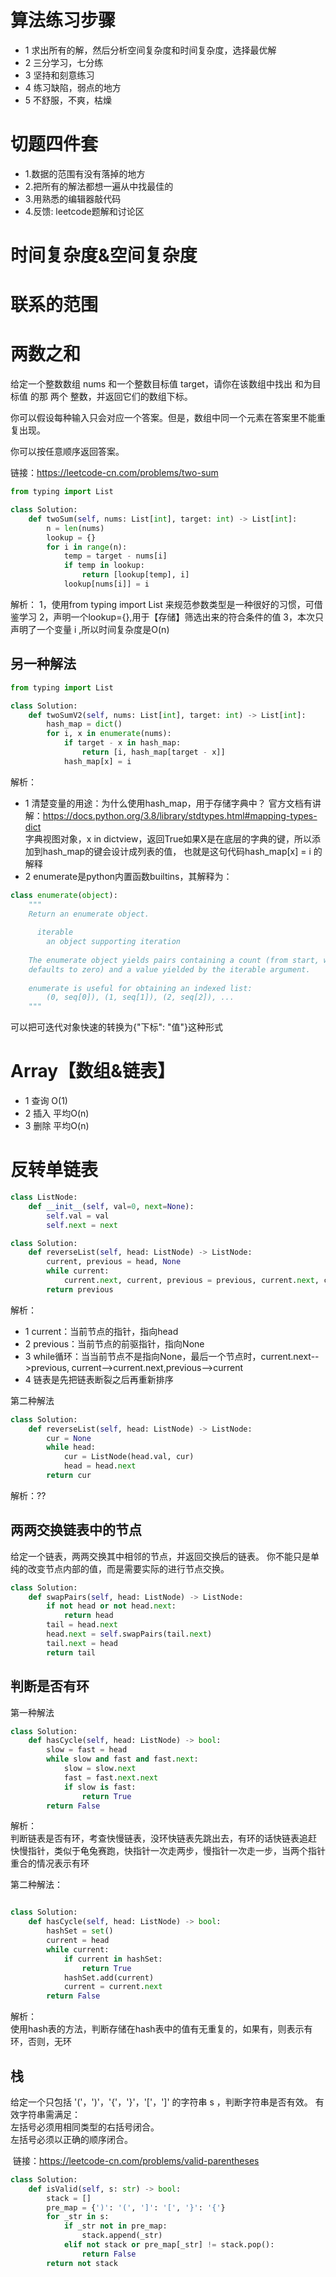 # 算法练习步骤
* 1 求出所有的解，然后分析空间复杂度和时间复杂度，选择最优解
* 2 三分学习，七分练
* 3 坚持和刻意练习
* 4 练习缺陷，弱点的地方
* 5 不舒服，不爽，枯燥

# 切题四件套
* 1.数据的范围有没有落掉的地方  
* 2.把所有的解法都想一遍从中找最佳的
* 3.用熟悉的编辑器敲代码
* 4.反馈: leetcode题解和讨论区

# 时间复杂度&空间复杂度

# 联系的范围



# 两数之和

给定一个整数数组 nums 和一个整数目标值 target，请你在该数组中找出 和为目标值 的那 两个 整数，并返回它们的数组下标。

你可以假设每种输入只会对应一个答案。但是，数组中同一个元素在答案里不能重复出现。

你可以按任意顺序返回答案。

链接：https://leetcode-cn.com/problems/two-sum
```python
from typing import List

class Solution:
    def twoSum(self, nums: List[int], target: int) -> List[int]:
        n = len(nums)
        lookup = {}
        for i in range(n):
            temp = target - nums[i]
            if temp in lookup:
                return [lookup[temp], i]
            lookup[nums[i]] = i
```

解析：
1，使用from typing import List 来规范参数类型是一种很好的习惯，可借鉴学习
2，声明一个lookup={},用于【存储】筛选出来的符合条件的值
3，本次只声明了一个变量 i ,所以时间复杂度是O(n)

## 另一种解法
```python
from typing import List

class Solution:
    def twoSumV2(self, nums: List[int], target: int) -> List[int]:
        hash_map = dict()
        for i, x in enumerate(nums):
            if target - x in hash_map:
                return [i, hash_map[target - x]]
            hash_map[x] = i
```
解析：
* 1 清楚变量的用途：为什么使用hash_map，用于存储字典中？
官方文档有讲解：https://docs.python.org/3.8/library/stdtypes.html#mapping-types-dict   
字典视图对象，x in dictview，返回True如果X是在底层的字典的键，所以添加到hash_map的键会设计成列表的值，
也就是这句代码hash_map[x] = i 的解释
* 2 enumerate是python内置函数builtins，其解释为：
```python
class enumerate(object):
    """
    Return an enumerate object.
    
      iterable
        an object supporting iteration
    
    The enumerate object yields pairs containing a count (from start, which
    defaults to zero) and a value yielded by the iterable argument.
    
    enumerate is useful for obtaining an indexed list:
        (0, seq[0]), (1, seq[1]), (2, seq[2]), ...
    """
```
可以把可迭代对象快速的转换为{"下标": "值"}这种形式

# Array【数组&链表】
* 1 查询 O(1)
* 2 插入 平均O(n)
* 3 删除 平均O(n)

# 反转单链表
```python
class ListNode:
    def __init__(self, val=0, next=None):
        self.val = val
        self.next = next

class Solution:
    def reverseList(self, head: ListNode) -> ListNode:
        current, previous = head, None
        while current:
            current.next, current, previous = previous, current.next, current
        return previous
```
解析：  
* 1 current：当前节点的指针，指向head
* 2 previous：当前节点的前驱指针，指向None
* 3 while循环：当当前节点不是指向None，最后一个节点时，current.next-->previous,
current-->current.next,previous-->current
* 4 链表是先把链表断裂之后再重新排序

第二种解法
```python
class Solution:
    def reverseList(self, head: ListNode) -> ListNode:
        cur = None      
        while head:
            cur = ListNode(head.val, cur)
            head = head.next
        return cur
```
解析：??

##  两两交换链表中的节点
给定一个链表，两两交换其中相邻的节点，并返回交换后的链表。
你不能只是单纯的改变节点内部的值，而是需要实际的进行节点交换。
```python
class Solution:
    def swapPairs(self, head: ListNode) -> ListNode:
        if not head or not head.next:
            return head
        tail = head.next
        head.next = self.swapPairs(tail.next)
        tail.next = head
        return tail
```

## 判断是否有环
第一种解法
```python
class Solution:
    def hasCycle(self, head: ListNode) -> bool:
        slow = fast = head
        while slow and fast and fast.next:
            slow = slow.next
            fast = fast.next.next
            if slow is fast:
                return True
        return False
```
解析：  
判断链表是否有环，考查快慢链表，没环快链表先跳出去，有环的话快链表追赶   
快慢指针，类似于龟兔赛跑，快指针一次走两步，慢指针一次走一步，当两个指针重合的情况表示有环


第二种解法：
```python

class Solution:
    def hasCycle(self, head: ListNode) -> bool:
        hashSet = set()
        current = head
        while current:
            if current in hashSet:
                return True
            hashSet.add(current)
            current = current.next
        return False
```
解析：   
使用hash表的方法，判断存储在hash表中的值有无重复的，如果有，则表示有环，否则，无环

## 栈

给定一个只包括 '('，')'，'{'，'}'，'['，']' 的字符串 s ，判断字符串是否有效。
有效字符串需满足：   
左括号必须用相同类型的右括号闭合。   
左括号必须以正确的顺序闭合。

 链接：https://leetcode-cn.com/problems/valid-parentheses
```python
class Solution:
    def isValid(self, s: str) -> bool:
        stack = []
        pre_map = {')': '(', ']': '[', '}': '{'}
        for _str in s:
            if _str not in pre_map:
                stack.append(_str)
            elif not stack or pre_map[_str] != stack.pop():
                return False
        return not stack

```
